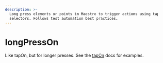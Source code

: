 ```yaml
---
description: >-
  Long press elements or points in Maestro to trigger actions using tapOn
  selectors. Follows test automation best practices.
---
```


# longPressOn

Like tapOn, but for longer presses. See the [tapOn](tapon.md#long-press) docs for examples.
